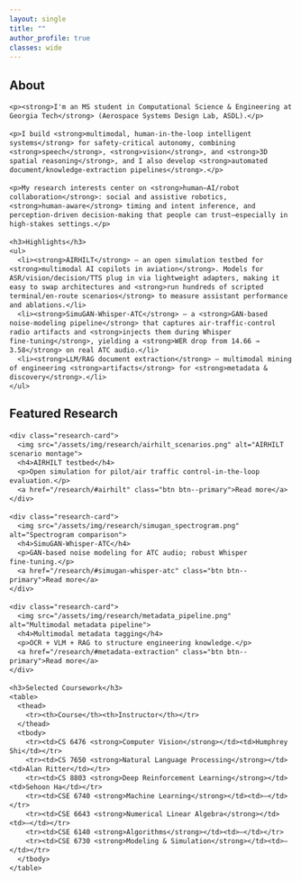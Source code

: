 ```yaml
---
layout: single
title: ""
author_profile: true
classes: wide
---
```


<!--
  HOME GRID
  Left column = theme sidebar (author_profile + News)
  Center + Right columns = this grid
-->
<div class="home-grid">

  <!-- ===================== Center column ===================== -->
  <div class="home-grid__main">
    <h2>About</h2>

    <p><strong>I'm an MS student in Computational Science & Engineering at Georgia Tech</strong> (Aerospace Systems Design Lab, ASDL).</p>

    <p>I build <strong>multimodal, human-in-the-loop intelligent systems</strong> for safety-critical autonomy, combining <strong>speech</strong>, <strong>vision</strong>, and <strong>3D spatial reasoning</strong>, and I also develop <strong>automated document/knowledge-extraction pipelines</strong>.</p>

    <p>My research interests center on <strong>human–AI/robot collaboration</strong>: social and assistive robotics, <strong>human‑aware</strong> timing and intent inference, and perception‑driven decision‑making that people can trust—especially in high‑stakes settings.</p>

    <h3>Highlights</h3>
    <ul>
      <li><strong>AIRHILT</strong> — an open simulation testbed for <strong>multimodal AI copilots in aviation</strong>. Models for ASR/vision/decision/TTS plug in via lightweight adapters, making it easy to swap architectures and <strong>run hundreds of scripted terminal/en‑route scenarios</strong> to measure assistant performance and ablations.</li>
      <li><strong>SimuGAN‑Whisper‑ATC</strong> — a <strong>GAN‑based noise‑modeling pipeline</strong> that captures air‑traffic‑control radio artifacts and <strong>injects them during Whisper fine‑tuning</strong>, yielding a <strong>WER drop from 14.66 → 3.58</strong> on real ATC audio.</li>
      <li><strong>LLM/RAG document extraction</strong> — multimodal mining of engineering <strong>artifacts</strong> for <strong>metadata & discovery</strong>.</li>
    </ul>
  </div>

  <!-- ===================== Right column ====================== -->
  <div class="home-grid__aside">
    <h2>Featured Research</h2>

    <div class="research-card">
      <img src="/assets/img/research/airhilt_scenarios.png" alt="AIRHILT scenario montage">
      <h4>AIRHILT testbed</h4>
      <p>Open simulation for pilot/air traffic control‑in‑the‑loop evaluation.</p>
      <a href="/research/#airhilt" class="btn btn--primary">Read more</a>
    </div>

    <div class="research-card">
      <img src="/assets/img/research/simugan_spectrogram.png" alt="Spectrogram comparison">
      <h4>SimuGAN‑Whisper‑ATC</h4>
      <p>GAN‑based noise modeling for ATC audio; robust Whisper fine‑tuning.</p>
      <a href="/research/#simugan-whisper-atc" class="btn btn--primary">Read more</a>
    </div>

    <div class="research-card">
      <img src="/assets/img/research/metadata_pipeline.png" alt="Multimodal metadata pipeline">
      <h4>Multimodal metadata tagging</h4>
      <p>OCR + VLM + RAG to structure engineering knowledge.</p>
      <a href="/research/#metadata-extraction" class="btn btn--primary">Read more</a>
    </div>

    <h3>Selected Coursework</h3>
    <table>
      <thead>
        <tr><th>Course</th><th>Instructor</th></tr>
      </thead>
      <tbody>
        <tr><td>CS 6476 <strong>Computer Vision</strong></td><td>Humphrey Shi</td></tr>
        <tr><td>CS 7650 <strong>Natural Language Processing</strong></td><td>Alan Ritter</td></tr>
        <tr><td>CS 8803 <strong>Deep Reinforcement Learning</strong></td><td>Sehoon Ha</td></tr>
        <tr><td>CSE 6740 <strong>Machine Learning</strong></td><td>—</td></tr>
        <tr><td>CSE 6643 <strong>Numerical Linear Algebra</strong></td><td>—</td></tr>
        <tr><td>CSE 6140 <strong>Algorithms</strong></td><td>—</td></tr>
        <tr><td>CSE 6730 <strong>Modeling & Simulation</strong></td><td>—</td></tr>
      </tbody>
    </table>
  </div>

</div>
